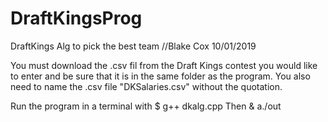 # DraftKingsProg
DraftKings Alg to pick the best team
//Blake Cox 10/01/2019

You must download the .csv fil from the Draft Kings contest you would like to enter and be sure that it is in the same folder as the program.
You also need to name the .csv file "DKSalaries.csv" without the quotation.

Run the program in a terminal with $ g++ dkalg.cpp
Then & a./out
